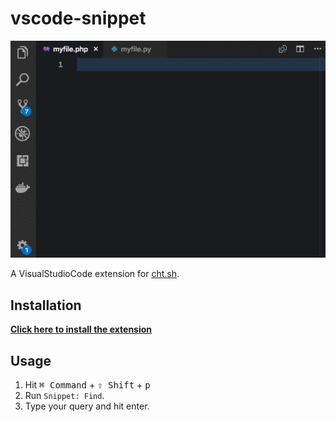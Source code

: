 # vscode-snippet

![Preview](preview.gif)

A VisualStudioCode extension for [cht.sh](https://cht.sh/).

## Installation

[**Click here to install the extension**](vscode:extension/vscode-snippet.Snippet)

## Usage

1. Hit <kbd>⌘ Command</kbd> + <kbd>⇧ Shift</kbd> + <kbd>p</kbd>
2. Run `Snippet: Find`.
3. Type your query and hit enter.